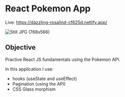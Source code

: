 # React Pokemon App

Live: https://dazzling-rosalind-cf625d.netlify.app/

![Still JPG (768x566)](https://user-images.githubusercontent.com/47830532/107293019-7ba02780-6a30-11eb-8f9a-d4096798569f.jpg)

## Objective

Practive React JS fundamentals using the Pokemon API.

In this application I use:

- hooks (useState and useEffect)
- Pagination (using the API)
- CSS Glass morphism
